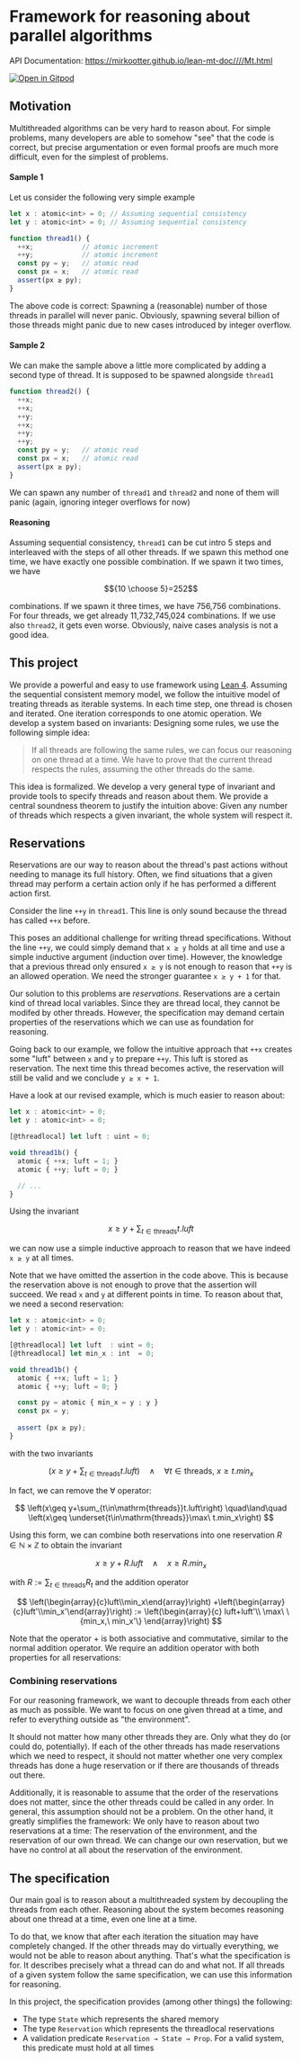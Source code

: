 # Framework for reasoning about parallel algorithms
API Documentation: https://mirkootter.github.io/lean-mt-doc////Mt.html

[![Open in Gitpod](https://gitpod.io/button/open-in-gitpod.svg)](https://gitpod.io/#https://github.com/mirkootter/lean-mt)

## Motivation
Multithreaded algorithms can be very hard to reason about. For simple problems, many developers are able to somehow "see" that the code is correct, but precise argumentation or even formal proofs are much more difficult, even for the simplest of problems.
#### Sample 1
Let us consider the following very simple example
```typescript
let x : atomic<int> = 0; // Assuming sequential consistency
let y : atomic<int> = 0; // Assuming sequential consistency

function thread1() {
  ++x;            // atomic increment
  ++y;            // atomic increment
  const py = y;   // atomic read
  const px = x;   // atomic read
  assert(px ≥ py);
}
```
The above code is correct: Spawning a (reasonable) number of those threads in parallel will never panic. Obviously, spawning several billion of those threads might panic due to new cases introduced by integer overflow.
#### Sample 2
We can make the sample above a little more complicated by adding a second type of thread. It is supposed to be spawned alongside `thread1`
```typescript
function thread2() {
  ++x;
  ++x;
  ++y;
  ++x;
  ++y;
  ++y;
  const py = y;   // atomic read
  const px = x;   // atomic read
  assert(px ≥ py);
}
```
We can spawn any number of `thread1` and `thread2` and none of them will panic (again, ignoring integer overflows for now)
#### Reasoning
Assuming sequential consistency, `thread1` can be cut intro 5 steps and interleaved with the steps of all other threads. If we spawn this method one time, we have exactly one possible combination. If we spawn it two times, we have

$${10 \choose 5}=252$$

combinations. If we spawn it three times, we have 756,756 combinations. For four threads, we get already 11,732,745,024 combinations. If we use also `thread2`, it gets even worse. Obviously, naive cases analysis is not a good idea.
## This project
We provide a powerful and easy to use framework using [Lean 4](https://leanprover.github.io/). Assuming the sequential consistent memory model, we follow the intuitive model of treating threads as iterable systems. In each time step, one thread is chosen and iterated. One iteration corresponds to one atomic operation.
We develop a system based on invariants: Designing some rules, we use the following simple idea:

> If all threads are following the same rules, we can focus our reasoning on one thread at a time. We have to prove that the current thread respects the rules, assuming the other threads do the same.

This idea is formalized. We develop a very general type of invariant and provide tools to specify threads and reason about them. We provide a central soundness theorem to justify the intuition above: Given any number of threads which respects a given invariant, the whole system will respect it.

## Reservations

Reservations are our way to reason about the thread's past
actions without needing to manage its full history. Often, we find
situations that a given thread may perform a certain action
only if he has performed a different action first.

Consider the line `++y` in `thread1`. This line is only sound
because the thread has called `++x` before.

This poses an additional challenge for writing thread specifications.
Without the line `++y`, we could simply demand that `x ≥ y` holds
at all time and use a simple inductive argument (induction over time).
However, the knowledge that a previous thread only ensured `x ≥ y`
is not enough to reason that `++y` is an allowed operation. We need
the stronger guarantee `x ≥ y + 1` for that.

Our solution to this problems are *reservations*. Reservations
are a certain kind of thread local variables. Since they are
thread local, they cannot be modifed by other threads. However,
the specification may demand certain properties of the
reservations which we can use as foundation for reasoning.

Going back to our example, we follow the intuitive approach
that `++x` creates some "luft" between `x` and `y` to prepare
`++y`. This luft is stored as reservation. The next time this
thread becomes active, the reservation will still be valid
and we conclude `y ≥ x + 1`.

Have a look at our revised example, which is much easier to
reason about:
```typescript
let x : atomic<int> = 0;
let y : atomic<int> = 0;

[@threadlocal] let luft : uint = 0;

void thread1b() {
  atomic { ++x; luft = 1; }
  atomic { ++y; luft = 0; }

  // ...
}
```
Using the invariant 

$$x\geq y+\sum_{t\in\mathrm{threads}}t.luft$$

we can now use a simple inductive approach to reason that
we have indeed `x ≥ y` at all times.

Note that we have omitted the assertion in the code above. This is
because the reservation above is not enough to prove that the
assertion will succeed. We read `x` and `y` at different points in
time. To reason about that, we need a second reservation:
```typescript
let x : atomic<int> = 0;
let y : atomic<int> = 0;

[@threadlocal] let luft  : uint = 0;
[@threadlocal] let min_x : int  = 0;

void thread1b() {
  atomic { ++x; luft = 1; }
  atomic { ++y; luft = 0; }

  const py = atomic { min_x = y ; y }
  const px = y;
  
  assert (px ≥ py);
}
```
with the two invariants

$$
  \left(x\geq y+\sum_{t\in\mathrm{threads}}t.luft\right)
  \quad\land\quad
  \forall {t\in\mathrm{threads}},\ x\geq t.min_x
$$

In fact, we can remove the $\forall$ operator:

$$
  \left(x\geq y+\sum_{t\in\mathrm{threads}}t.luft\right)
  \quad\land\quad
  \left(x\geq \underset{t\in\mathrm{threads}}\max\ t.min_x\right)
$$

Using this form, we can combine both reservations into one reservation
$R\in\mathbb{N}\times\mathbb{Z}$ to obtain the invariant

$$x\geq y+R.luft\quad\land\quad x\geq R.min_x$$

with $R:=\sum_{t\in\mathrm{threads}}R_t$ and the addition operator

$$
  \left(\begin{array}{c}luft\\min_x\end{array}\right)
  +\left(\begin{array}{c}luft'\\min_x'\end{array}\right)
  :=
  \left(\begin{array}{c}
    luft+luft'\\
    \max\ \{min_x,\ min_x'\}
  \end{array}\right)
$$

Note that the operator $+$ is both associative and commutative,
similar to the normal addition operator. We require an addition
operator with both properties for all reservations:

### Combining reservations

For our reasoning framework, we want to decouple threads from
each other as much as possible. We want to focus on one given
thread at a time, and refer to everything outside as "the environment".

It should not matter how many other threads they are. Only what
they do (or could do, potentially). If each of the other threads
has made reservations which we need to respect, it should not
matter whether one very complex threads has done a huge reservation
or if there are thousands of threads out there.

Additionally, it is reasonable to assume that the order of the
reservations does not matter, since the other threads could be
called in any order. In general, this assumption should not be
a problem. On the other hand, it greatly simplifies the framework:
We only have to reason about two reservations at a time: The
reservation of the environment, and the reservation of our own thread.
We can change our own reservation, but we have no control at all about
the reservation of the environment.

## The specification

Our main goal is to reason about a multithreaded system by
decoupling the threads from each other. Reasoning about the system
becomes reasoning about one thread at a time, even one line at a time.

To do that, we know that after each iteration the situation may have
completely changed. If the other threads may do virtually everything,
we would not be able to reason about anything. That's what the
specification is for. It describes precisely what a thread can do
and what not. If all threads of a given system follow the same
specification, we can use this information for reasoning.

In this project, the specification provides (among other things)
the following:
* The type `State` which represents the shared memory
* The type `Reservation` which represents the threadlocal reservations
* A validation predicate `Reservation → State → Prop`. For a valid
  system, this predicate must hold at all times
